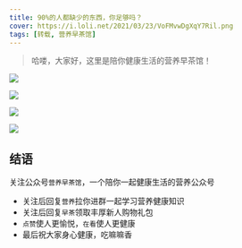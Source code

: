 ```yaml
---
title: 90%的人都缺少的东西，你足够吗？
cover: https://i.loli.net/2021/03/23/VoFMvwDgXqY7Ril.png
tags: [转载, 营养早茶馆]
---
```


> 哈喽，大家好，这里是陪你健康生活的营养早茶馆！

![](https://ch.amwaynet.com.cn/content/dam/china/accl/content_hub/lifestyle/health/2021/0315025/1.jpg)

![](https://ch.amwaynet.com.cn/content/dam/china/accl/content_hub/lifestyle/health/2021/0315025/2.jpg)

![](https://ch.amwaynet.com.cn/content/dam/china/accl/content_hub/lifestyle/health/2021/0315025/3.jpg)

![](https://ch.amwaynet.com.cn/content/dam/china/accl/content_hub/lifestyle/health/2021/0315025/4.jpg)

## 结语

关注公众号`营养早茶馆`，一个陪你一起健康生活的营养公众号

- 关注后回复`营养`拉你进群一起学习营养健康知识
- 关注后回复`早茶`领取丰厚新人购物礼包
- `点赞`使人更愉悦，`在看`使人更健康
- 最后祝大家身心健康，吃嘛嘛香
